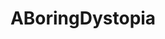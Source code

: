 ---
title: ABoringDystopia
crosslinks:
- LateStageCapitalism
- mildlyinteresting
- news
- pcmasterrace
- xkcd
- nottheonion
- HailCorporate
- Anarchism
- sports
- FULLCOMMUNISM
- MovieDetails
- linuxmint
- theinternetofshit
- Windows10Sucks
- Shaneisms
- privacy
- Communalists
- UnexpectedSCP
---